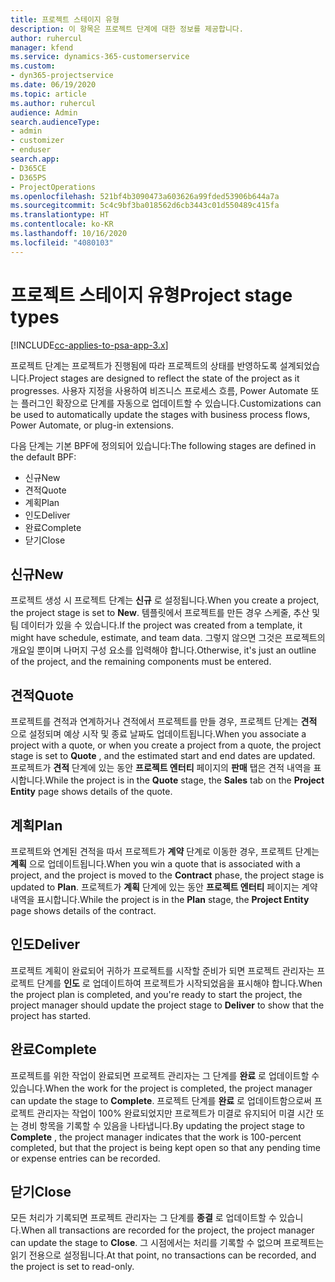 ```yaml
---
title: 프로젝트 스테이지 유형
description: 이 항목은 프로젝트 단계에 대한 정보를 제공합니다.
author: ruhercul
manager: kfend
ms.service: dynamics-365-customerservice
ms.custom:
- dyn365-projectservice
ms.date: 06/19/2020
ms.topic: article
ms.author: ruhercul
audience: Admin
search.audienceType:
- admin
- customizer
- enduser
search.app:
- D365CE
- D365PS
- ProjectOperations
ms.openlocfilehash: 521bf4b3090473a603626a99fded53906b644a7a
ms.sourcegitcommit: 5c4c9bf3ba018562d6cb3443c01d550489c415fa
ms.translationtype: HT
ms.contentlocale: ko-KR
ms.lasthandoff: 10/16/2020
ms.locfileid: "4080103"
---
```

# <a name="project-stage-types"></a><span data-ttu-id="7c609-103">프로젝트 스테이지 유형</span><span class="sxs-lookup"><span data-stu-id="7c609-103">Project stage types</span></span> 

[!INCLUDE[cc-applies-to-psa-app-3.x](../includes/cc-applies-to-psa-app-3x.md)]

<span data-ttu-id="7c609-104">프로젝트 단계는 프로젝트가 진행됨에 따라 프로젝트의 상태를 반영하도록 설계되었습니다.</span><span class="sxs-lookup"><span data-stu-id="7c609-104">Project stages are designed to reflect the state of the project as it progresses.</span></span> <span data-ttu-id="7c609-105">사용자 지정을 사용하여 비즈니스 프로세스 흐름, Power Automate 또는 플러그인 확장으로 단계를 자동으로 업데이트할 수 있습니다.</span><span class="sxs-lookup"><span data-stu-id="7c609-105">Customizations can be used to automatically update the stages with business process flows, Power Automate, or plug-in extensions.</span></span>

<span data-ttu-id="7c609-106">다음 단계는 기본 BPF에 정의되어 있습니다:</span><span class="sxs-lookup"><span data-stu-id="7c609-106">The following stages are defined in the default BPF:</span></span>

- <span data-ttu-id="7c609-107">신규</span><span class="sxs-lookup"><span data-stu-id="7c609-107">New</span></span>
- <span data-ttu-id="7c609-108">견적</span><span class="sxs-lookup"><span data-stu-id="7c609-108">Quote</span></span>
- <span data-ttu-id="7c609-109">계획</span><span class="sxs-lookup"><span data-stu-id="7c609-109">Plan</span></span>
- <span data-ttu-id="7c609-110">인도</span><span class="sxs-lookup"><span data-stu-id="7c609-110">Deliver</span></span>
- <span data-ttu-id="7c609-111">완료</span><span class="sxs-lookup"><span data-stu-id="7c609-111">Complete</span></span>
- <span data-ttu-id="7c609-112">닫기</span><span class="sxs-lookup"><span data-stu-id="7c609-112">Close</span></span> 

## <a name="new"></a><span data-ttu-id="7c609-113">신규</span><span class="sxs-lookup"><span data-stu-id="7c609-113">New</span></span>

<span data-ttu-id="7c609-114">프로젝트 생성 시 프로젝트 단계는 **신규** 로 설정됩니다.</span><span class="sxs-lookup"><span data-stu-id="7c609-114">When you create a project, the project stage is set to **New**.</span></span> <span data-ttu-id="7c609-115">템플릿에서 프로젝트를 만든 경우 스케줄, 추산 및 팀 데이터가 있을 수 있습니다.</span><span class="sxs-lookup"><span data-stu-id="7c609-115">If the project was created from a template, it might have schedule, estimate, and team data.</span></span> <span data-ttu-id="7c609-116">그렇지 않으면 그것은 프로젝트의 개요일 뿐이며 나머지 구성 요소를 입력해야 합니다.</span><span class="sxs-lookup"><span data-stu-id="7c609-116">Otherwise, it's just an outline of the project, and the remaining components must be entered.</span></span>

## <a name="quote"></a><span data-ttu-id="7c609-117">견적</span><span class="sxs-lookup"><span data-stu-id="7c609-117">Quote</span></span>

<span data-ttu-id="7c609-118">프로젝트를 견적과 연계하거나 견적에서 프로젝트를 만들 경우, 프로젝트 단계는 **견적** 으로 설정되며 예상 시작 및 종료 날짜도 업데이트됩니다.</span><span class="sxs-lookup"><span data-stu-id="7c609-118">When you associate a project with a quote, or when you create a project from a quote, the project stage is set to **Quote** , and the estimated start and end dates are updated.</span></span> <span data-ttu-id="7c609-119">프로젝트가 **견적** 단계에 있는 동안 **프로젝트 엔터티** 페이지의 **판매** 탭은 견적 내역을 표시합니다.</span><span class="sxs-lookup"><span data-stu-id="7c609-119">While the project is in the **Quote** stage, the **Sales** tab on the **Project Entity** page shows details of the quote.</span></span>

## <a name="plan"></a><span data-ttu-id="7c609-120">계획</span><span class="sxs-lookup"><span data-stu-id="7c609-120">Plan</span></span>

<span data-ttu-id="7c609-121">프로젝트와 연계된 견적을 따서 프로젝트가 **계약** 단계로 이동한 경우, 프로젝트 단계는 **계획** 으로 업데이트됩니다.</span><span class="sxs-lookup"><span data-stu-id="7c609-121">When you win a quote that is associated with a project, and the project is moved to the **Contract** phase, the project stage is updated to **Plan**.</span></span> <span data-ttu-id="7c609-122">프로젝트가 **계획** 단계에 있는 동안 **프로젝트 엔터티** 페이지는 계약 내역을 표시합니다.</span><span class="sxs-lookup"><span data-stu-id="7c609-122">While the project is in the **Plan** stage, the **Project Entity** page shows details of the contract.</span></span>

## <a name="deliver"></a><span data-ttu-id="7c609-123">인도</span><span class="sxs-lookup"><span data-stu-id="7c609-123">Deliver</span></span>

<span data-ttu-id="7c609-124">프로젝트 계획이 완료되어 귀하가 프로젝트를 시작할 준비가 되면 프로젝트 관리자는 프로젝트 단계를 **인도** 로 업데이트하여 프로젝트가 시작되었음을 표시해야 합니다.</span><span class="sxs-lookup"><span data-stu-id="7c609-124">When the project plan is completed, and you're ready to start the project, the project manager should update the project stage to **Deliver** to show that the project has started.</span></span>

## <a name="complete"></a><span data-ttu-id="7c609-125">완료</span><span class="sxs-lookup"><span data-stu-id="7c609-125">Complete</span></span> 

<span data-ttu-id="7c609-126">프로젝트를 위한 작업이 완료되면 프로젝트 관리자는 그 단계를 **완료** 로 업데이트할 수 있습니다.</span><span class="sxs-lookup"><span data-stu-id="7c609-126">When the work for the project is completed, the project manager can update the stage to **Complete**.</span></span> <span data-ttu-id="7c609-127">프로젝트 단계를 **완료** 로 업데이트함으로써 프로젝트 관리자는 작업이 100% 완료되었지만 프로젝트가 미결로 유지되어 미결 시간 또는 경비 항목을 기록할 수 있음을 나타냅니다.</span><span class="sxs-lookup"><span data-stu-id="7c609-127">By updating the project stage to **Complete** , the project manager indicates that the work is 100-percent completed, but that the project is being kept open so that any pending time or expense entries can be recorded.</span></span>

## <a name="close"></a><span data-ttu-id="7c609-128">닫기</span><span class="sxs-lookup"><span data-stu-id="7c609-128">Close</span></span>

<span data-ttu-id="7c609-129">모든 처리가 기록되면 프로젝트 관리자는 그 단계를 **종결** 로 업데이트할 수 있습니다.</span><span class="sxs-lookup"><span data-stu-id="7c609-129">When all transactions are recorded for the project, the project manager can update the stage to **Close**.</span></span> <span data-ttu-id="7c609-130">그 시점에서는 처리를 기록할 수 없으며 프로젝트는 읽기 전용으로 설정됩니다.</span><span class="sxs-lookup"><span data-stu-id="7c609-130">At that point, no transactions can be recorded, and the project is set to read-only.</span></span>
